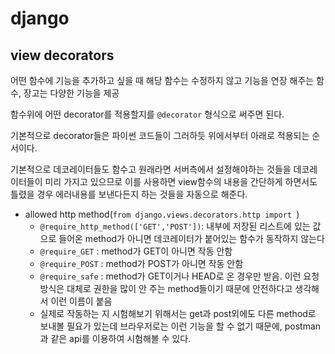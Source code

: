 # django

## view decorators

어떤 함수에 기능을 추가하고 싶을 때 해당 함수는 수정하지 않고 기능을 연장 해주는 함수, 장고는 다양한 기능을 제공

함수위에 어떤 decorator를 적용할지를 `@decorator` 형식으로 써주면 된다.

기본적으로 decorator들은 파이썬 코드들이 그러하듯 위에서부터 아래로 적용되는 순서이다.

기본적으로 데코레이터들도 함수고 원래라면 서버측에서 설정해야하는 것들을 데코레이터들이 미리 가지고 있으므로 이를 사용하면 view함수의 내용을 간단하게 하면서도 틀렸을 경우 에러내용를 보낸다든지 하는 것들을 자동으로 해준다.

- allowed http method(`from django.views.decorators.http import `)
  - `@require_http_method(['GET','POST'])`: 내부에 저장된 리스트에 있는 값으로 들어온 method가 아니면 데코레이터가 붙어있는 함수가 동작하지 않는다
  - `@require_GET` : method가 GET이 아니면 작동 안함
  - `@require_POST` : method가 POST가 아니면 작동 안함
  - `@require_safe` : method가 GET이거나 HEAD로 온 경우만 받음. 이런 요청방식은 대체로 권한을 많이 안 주는 method들이기 때문에 안전하다고 생각해서 이런 이름이 붙음
  - 실제로 작동하는 지 시험해보기 위해서는 get과 post외에도 다른 method로 보내볼 필요가 있는데 브라우저로는 이런 기능을 할 수 없기 때문에, postman과 같은 api를 이용하여 시험해볼 수 있다.